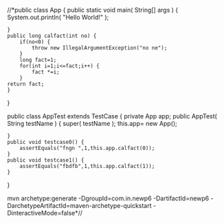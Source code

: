 

//*public class App 
{
    public static void main( String[] args )
    {
        System.out.println( "Hello World!" );
        
    }
    public long calfact(int no) {
    	if(no<0) {
    		throw new IllegalArgumentException("no ne");
    	}
    	long fact=1;
    	for(int i=1;i<=fact;i++) {
    		fact *=i;
    	}
    return fact;
    }
    
}


public class AppTest 
    extends TestCase
{
   private App app;
    public AppTest( String testName )
    {
        super( testName );
        this.app= new App();
        
    }
    public void testcase0() {
    	assertEquals("fngn ",1,this.app.calfact(0));
    }
    public void testcase1() {
    	assertEquals("fbdfb",1,this.app.calfact(1));
    }
}



mvn archetype:generate -DgroupId=com.in.newp6 -DartifactId=newp6 -DarchetypeArtifactId=maven-archetype-quickstart -DinteractiveMode=false*//
